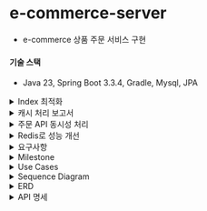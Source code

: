 # e-commerce-server

- e-commerce 상품 주문 서비스 구현

#### 기술 스택

- Java 23, Spring Boot 3.3.4, Gradle, Mysql, JPA

<details>
    <summary>Index 최적화</summary>

### 배경 및 목적

- 자주 조회하는 쿼리와 복잡한 쿼리의 조회 성능을 개선하기 위해 적절한 Index를 적용하려고 한다. 자주 조회하는 쿼리 예시로 장바구니 조회 API를 설정하고, Index 적용 전후의 성능을 비교했다.

### 테스트 준비

- Index 적용에 앞서, userId가 1번인 사용자에게 1,000건의 장바구니 데이터를 추가 하였고, 페이지네이션 처리를 구현했다.

<details>
    <summary>참고: index explain 칼럼에 대해서</summary>

1. id

- 각 쿼리 단계에 고유한 식별자를 부여
- id 값이 클수록 먼저 실행되는 하위 쿼리를 나타내며, 값이 같다면 동시에 실행

2. select_type

- 쿼리의 유형
- 일반적인 값으로는 SIMPLE(단순 쿼리), PRIMARY(기본 쿼리), SUBQUERY(서브쿼리), DERIVED(파생 테이블) 등

3. table

- EXPLAIN이 분석하는 테이블의 이름

4. partitions

- 쿼리에서 접근하는 파티션을 나타낸다.
- 파티셔닝된 테이블에서만 표시

5. type

- 조인 유형을 나타내며, 쿼리 성능을 분석하는 데 중요한 역할을 한다.
- 주된 유형
    - **ALL: 전체 테이블 스캔**
    - **INDEX: 인덱스 전체 스캔**
    - **RANGE: 범위 조건을 이용한 스캔**
    - **REF: 특정 값으로 조회된 경우**
    - EQ_REF: 조인된 테이블에서 한 번만 조회
    - CONST: 상수처럼 인식하여 단일 행을 조회

6. possible_keys

- MySQL이 사용할 수 있는 인덱스의 목록
- 인덱스를 추가하거나 쿼리 최적화가 필요한지 판단하는 데 유용하다.

7. key

- MySQL이 실제로 선택한 인덱스를 나타낸다.
- NULL일 경우 인덱스를 사용하지 않고 전체 테이블 스캔이 발생한다.

8. key_len

- 사용된 인덱스의 길이를 나타내며, 인덱스를 사용한 정도를 파악할 수 있다.
- 일반적으로 key_len 값이 작을수록 성능이 좋다

9. ref

- 쿼리에서 특정 조건이 인덱스와 어떻게 매칭되는지를 나타낸다.
- 일반적으로 어떤 컬럼 또는 상수가 인덱스 조건에 매칭되는지 보여준다

10. rows

- MySQL이 필터링 없이 조회할 예상 행 수
- 이 값이 클수록 쿼리 성능이 저하될 가능성이 높다

11. filtered

- WHERE 조건에 의해 필터링된 예상 비율(%)을 나타낸다.
- 100은 모든 행이 필터링됨을 의미

12. Extra

- 추가적인 정보
- 주요 값
    - Using index: 인덱스를 통해 필요한 정보가 모두 조회됨.
    - Using where: WHERE 조건이 필요함.
    - Using temporary: 임시 테이블을 사용.
    - Using filesort: 파일 정렬을 사용해 추가 작업 필요.

</details>

### 1. 자주 조회되는 쿼리: 장바구니 조회

```sql
select cart_item.id, cart_item.cart_id, cart_item.product_id, cart_item.quantity
from cart_item
where cart_item.cart_id = 1 limit 20
```

### Index 생성 전 성능 분석

#### cart_item - index

```sql
show
index from cart_item
```

![index_1.png](docs/index/index_1.png)

#### explain

![img_11.png](docs/index/index_15.png)
![index_2.png](docs/index/index_2.png)

#### execute

![index_3.png](docs/index/index_3.png)

#### 분석 결과

- Index가 없어서 전체 테이블 스캔이 발생 했으며, 실행 시간이 약 8ms로 측정되었다.

### Index 생성

- Index를 적용하여 cart_id 기준으로 빠른 조회가 가능하게 설정하였다.

```sql
create index cart_item_cart_id_index
    on cart_item (cart_id);
```

### Index 생성 후 성능 분석

#### index

![index_4.png](docs/index/index_4.png)

#### explain

![img_10.png](docs/index/index_14.png)
![index_5.png](docs/index/index_5.png)

#### execute

![index_6.png](docs/index/index_6.png)

#### 분석 결과

- `cart_item_cart_id_index` Index를 통한 쿼리 조회가 수행되었고, 실행 시간이 약 4ms로 줄었다.

### 결과 비교 및 최종 분석

| 항목        | Index 생성 전 | Index 생성 후 |
|-----------|------------|------------|
| 전체 테이블 스캔 | 발생         | 미발생        |
| 실행 시간     | 8ms        | 4ms        |

- 결론: cart_item 테이블에 cart_item_cart_id_index Index를 추가한 결과, 전체 테이블 스캔이 발생하지 않았고, 쿼리 성능이 약 50% 개선되었다.

--- 

### 2. (해당 프로젝트 기준) 복잡한 쿼리: 베스트 상품 조회

```sql
select oi.product_id
from order_item oi
where oi.created_at >= now() - interval 3 day
group by oi.product_id
order by count (oi.product_id) desc limit 5
```

### Index 생성 전 성능 분석

#### order_item - index

```sql
show
index from order_item
```

![index_7.png](docs/index/index_7.png)

#### explain

![img_12.png](docs/index/index_16.png)
![index_8.png](docs/index/index_8.png)

#### execute

![index_9.png](docs/index/index_9.png)

#### 분석 결과

- Index가 없어서 전체 테이블 스캔이 발생 했으며, 실행 시간이 약 14ms로 측정되었다.

### Index 생성

- Index를 적용하여 created_at, product_id 기준으로 빠른 조회가 가능하게 설정하였다.
    - Index 생성 근거
        - created_at: 먼저 날짜 필드를 인덱스의 첫 번째 칼럼으로 설정해서 최근 3일 데이터를 빠르게 필터링해서 조회한다.
        - product_id: `group by` 및 `order by` 연산을 최적화하여 자주 조회되는 상위 5개 제품을 효율적으로 추출할 수 있다.

```sql
create index idx_order_item_created_at_product_id on order_item (created_at, product_id);
```

### Index 생성 후 성능 분석

#### index

![index_10.png](docs/index/index_10.png)

#### explain

![index_13.png](docs/index/index_13.png)
![index_11.png](docs/index/index_11.png)

#### execute

![index_12.png](docs/index/index_12.png)

#### 분석 결과

- `idx_order_item_created_at_product_id` Index를 통한 쿼리 조회가 수행되었고, 실행 시간이 약 6ms로 줄었다.

### 결과 비교 및 최종 분석

| 항목        | Index 생성 전 | Index 생성 후 |
|-----------|------------|------------|
| 전체 테이블 스캔 | 발생         | 미발생        |
| 실행 시간     | 14ms       | 6ms        |

- 결론: order_item 테이블에 idx_order_item_created_at_product_id Index를 추가한 결과, 전체 테이블 스캔이 발생하지 않았고, 쿼리 성능이 약 57% 개선되었다.

</details>

<details>
    <summary>캐시 처리 보고서</summary>

### 1. 개요

- 조회 시간이 오래 걸리는 쿼리를 분석하여 캐싱을 통해 성능을 최적화 하고자 한다.
- 캐싱이 필요한 쿼리와 스프링부트 인메모리 캐시를 통한 성능 개선 방안을 제시하여 효율적인 개선을 해본다
- 또한, 다중 인스턴스 환경에서도 인메모리 캐시로 일관성 유지가 가능한 이유와 제한 사항을 설명한다

### 2. 베스트 상품 조회 API 캐싱 적용

2.1 API 개요

- API 기능: 베스트 상품 조회 API는 주문 개수를 기준으로 상위 5개의 상품 통계 데이터를 조회하여 반환한다.
- 사용 위치: 베스트 상품 영역은 메인 페이지에 배치되어 있어, 사용자들이 페이지를 방문할 때마다 호출될 가능성이 높다.

2.2 캐싱 적용 이유

- 트래픽 부담 완화: 메인 페이지에 공통적으로 노출되는 영역이기 때문에 API 호출 빈도가 높아질 가능성이 크다. 이를 통해 불필요한 데이터베이스 부하를 줄일 수 있다.
- 실시간 정확도 요구 사항 완화: 베스트 상품 영역은 반드시 매 초마다 실시간 데이터로 보여줄 필요가 없다고 가정한다. 따라서 약간의 시차가 발생해도 사용자 경험에 큰 영향을 미치지 않으므로, 5분 주기로 데이터를
  갱신해도 충분히 요구 사항을 충족할 수 있다.
- 효율적인 리소스 사용: 캐싱을 통해 동일한 데이터 요청을 줄임으로써 서버 자원의 효율성을 높이고 응답 속도를 개선한다.

2.3 캐싱 적용 방안

- 캐시 저장소: Spring Boot의 인메모리 캐시를 사용하여 캐싱 데이터를 저장한다. 다중 인스턴스 환경에서도 일정 수준의 일관성을 유지하도록 TTL을 설정하고, 약간의 시차를 허용하여 데이터를 갱신한다.

> 스프링에서 로컬 캐시 구현을 위해 여러가지 옵션(ConcurrentHashMap, Caffeine, ehcache, Guava 등)이 있는데 그 중에서 caffeine 라이브러리를 선택했다.
>
> **선택 근거**
>
> 스프링에서 기본으로 사용되는 캐시는 ConcurrentMapCache인데 TTL 설정을 위해서는 직접 구현해야 한다. 오로지 TTL 구현 때문에 caffeine 라이브러리를 선택하고 싶지 않았으나 성능 차이도
> 크게 있어 caffeine을 선택했다.
> ![img_1.png](docs/caffeine-benchmark-2.png)
> ![img.png](docs/caffeine-benchmark-1.png)

- TTL(Time-to-Live): 5분으로 설정하여 데이터가 5분마다 갱신되도록 한다. 이 주기는 서버 리소스 최적화와 사용자 경험을 균형 있게 맞추기 위해 설정되었다.

2.4 외부의 중앙 캐시를 사용하지 않고 인메모리 캐시를 사용한 이유

**1. 데이터 실시간 정확도에 대한 요구가 낮음**

- 베스트 상품과 같은 데이터는 최신성이 요구되지만 완전한 실시간 일관성이 필요하지 않기 때문에, TTL을 설정한 인메모리 캐시로도 충분히 성능을 향상할 수 있다.

**2. 외부 의존성 최소화 및 비용 절감**

- Redis같은 외부 분산 캐시 서버를 추가로 도입할 경우 운영 비용이 증가하고, 인프라 관리도 복잡해진다.

**3. 낮은 시스템 부하와 간단한 구성 요구**

- 인메모리 캐시는 빠르게 접근할 수 있어 간단한 구성으로도 높은 성능을 제공할 수 있다.
- 특히 다중 인스턴스에서 트래픽 부하가 낮거나 캐시 데이터 일관성에 민감하지 않은 경우, 별도의 분산 캐시를 도입하는 것보다 인메모리 캐시로 성능을 높이는 것이 더 실용적이다.

**4. 캐시 갱신 주기를 통한 자연스러운 데이터 동기화**

- 인메모리 캐시에 TTL을 5분으로 설정하여 데이터가 주기적으로 갱신되도록 하면, 데이터 동기화 문제를 어느 정도 해결할 수 있다.
- 각 인스턴스가 독립적으로 캐싱하고, TTL로 자동 갱신을 적용하므로 데이터가 일관되게 갱신된다. 이 방식은 다중 인스턴스 환경에서 데이터 일관성 유지의 간단한 방법으로, 캐시 동기화 요구가 낮은 시스템에
  효과적이다.

2.5 성능
> JMeter 부하테스트 도구를 활용해서 성능을 측정했음

시나리오: 1000명이 1초 안에 1000번 베스트 상품 조회 API 요청

- 캐싱 적용 전
    - 최대 응답 시간 808ms
    - 평균 응답 시간 340ms
    - 1000번의 데이터베이스 부하
      ![img.png](docs/before-cache.png)
- 캐싱 적용 후
    - 최대 응답 시간 5ms
    - 평균 응답 시간 1ms
    - 데이터베이스 부하 감소
      ![img.png](docs/after-cache.png)
      ![img.png](docs/best-api-after-caching-log.png)

### 3. 성능 개선 효과 분석

- 기대 효과: 캐싱 적용으로 인한 응답 시간 단축과 함께, API 호출 빈도 감소로 데이터베이스의 부하가 줄어들어 시스템 전체 성능이 개선될 것으로 예상된다. 이를 통해 사용자에게 더 빠르고 안정적인 서비스 경험을
  제공할 수 있다.
- 약간의 데이터 시차 허용: 5분 TTL을 설정한 인메모리 캐시 사용으로 인해 인스턴스 간 데이터 갱신이 완벽히 일치하지 않더라도, 실시간 정확도가 크게 요구되지 않는 서비스 특성상 사용자 경험에 문제를 일으키지
  않는다.

### 4. 결론 및 향후 계획

- 본 보고서에서는 베스트 상품 조회 API에 인메모리 캐싱을 적용하여 성능을 개선하는 방안을 제시했다. 추후 실제 성능 지표를 확인하고 필요시 TTL 주기를 조정하거나 다른 캐싱 전략(예: 분산 캐시, 메시지
  브로커 활용)을 검토할 예정이다.

</details>

<details>
    <summary>주문 API 동시성 처리</summary>

### 시나리오: [주문] 1000명이 재고 100개 있는 상품 동시 구매 요청

- 1000명이 재고 100개 있는 상품을 동시에 구매 요청하는 상황은 "**충돌이 빈번하게**" 일어나는 상황이기 때문에 비관적락으로 구현했다.
    - **만약에 낙관적락으로 구현하면?**
        - 최초 커밋 1명은 통과하고 버전을 변경한다.
        - 그리고 이후의 남은 999명은 업데이트 시점에 버전이 변경됐기 때문에 취소되고 애플리케이션 오류 처리 로직에 따라 다시 재시도 요청을 해야한다.
        - 그리고 다음 한 명이 요청을 처리하게 되고 남은 998명은 다시 새로운 버전을 읽고 재시도를 해야한다... (반복)
- 비관적락이 정상적으로 걸려 오차 없이 90% 실패한 걸 확인할 수 있었음

### 비관적락

summary report
![img.png](docs/lock-summary-report.png)

aggregate report
![img_1.png](docs/lock-aggregate-report.png)

response time graph
![img_2.png](docs/lock-reponse-time-graph.png)

### 낙관적락과 비관적락 그리고 분산락

"동시에 데이터를 수정하는 일이 빈번하게 일어나는가?"

- 일반적으로 적다면 낙관적락, 많다면 비관적락을 사용한다
    - 낙관적락으로 우선 구현하고 충돌이 많이 발생한다면 비관적락
    - 그리고 분산 환경에서의 문제, DB 부하의 의존성을 줄이기 위해 Zookeeper, Redis를 이용한 분산락을 고려할 수 있음

#### 낙관적락

- 충돌이 적다는 가정 하에 데이터 접근 시 잠금을 걸지 않음. 대신 데이터 업데이트할 때 버전 정보를 비교해서 충돌이 발생 했는지 확인한다.
- **낙관적락은 단순히 충돌을 감지할 뿐이다.**
    - 동시 요청이 왔을 때 최초 커밋 외에 그 이후 커밋도 반영되어야 한다면 추가적인 핸들링이 필요하다.
- 장점
    - 데이터베이스 레벨에서의 락인 비관적락과는 달리 낙관적락은 애플리케이션 레벨에서의 락이기 때문에 성능적인 측면에서 이점이 있음
- 단점
    - 재시도 로직을 직접 작성해야 함
    - 충돌이 많아짐에 따라 비용이 증가한다.
        - 충돌이 빈번하게 일어나는 상황에서 낙관적락을 사용하게 된다면 모든 요청이 완료될 때까지 재시도를 수행한다. 따라서 데이터베이스에 많은 요청을 보내게 된다.
        - 충돌이 많아짐 -> race condition(둘 이상의 스레드가 데이터에 접근함으로써 생기는 문제)이 빈번하게 발생하는 것을 의미

#### 비관적락

- 출돌이 발생할 확률이 높다고 가정하고 데이터에 액세스 하기 전에 먼저 락을 걸어 충돌을 예방하는 방식
- DB 트랜잭션을 이용해서 충돌을 예방하는 것
- 트랜잭션이 시작될 때 데이터베이스 레벨에서 shared lock 또는 exclusive lock을 걸고 시작하는 방법
    - shared lock이 잡혀 있으면?
        - a 트랜잭션에서 shared lock을 먼저 잡았다면 b 트랜잭션에서는 수정하지 못함
            - a 트랜잭션이 종료(commit)되어야 b 트랜잭션에서 수정할 수 있음
    - exclusive lock이 잡혀 있으면?
        - a 트랜잭션에서 exclusive lock을 먼저 잡았다면 b 트랜잭션이서는 읽지도 못함
            - a 트랜잭션이 종료(commit)되어야 b 트랜잭션에서 읽을 수 있음
- 장점
    - 데이터에 대한 접근을 제어하기 때문에 데이터의 일관성과 무결성을 강력하게 보장할 수 있다
- 단점
    - 데이터베이스 락 자체가 비용이다.
    - 잠금을 설정한 상태에서 해당 트랜잭션의 작업이 오래 걸리면 다른 트랜잭션들이 대기하게 되어 시스템 성능이 저하될 수 있다.

#### 분산락

- 분산 환경에서 여러 대의 서버와 여러 데이터베이스 간의 동시성을 관리하는데 사용(분산 환경에서만 사용할 수 있는 건 아님)
- 왜 분산 환경에서 비관적락보다는 분산락을 쓰는 게 효과적일까?
    - 성능 저하: 분산된 서버와 네트워크 사이에 비관적 락을 사용하면 락 설정 및 해제 과정이 지연될 수 있어 성능이 저하될 수 있다.
    - 데드락: 한 서버가 락을 걸고 다른 서버들도 동일한 데이터에 접근하려 하면 서로 기다리면서 멈추는 데드락이 발생할 수 있다.
    - 네트워크 문제: 네트워크가 일시적으로 끊기는 경우, 한 서버가 락을 걸어도 다른 서버는 모를 수도 있다. 이로 인해 동시에 같은 데이터를 수정하게 되어 데이터 불일치 문제가 발생할 수 있다.

</details>

<details>
    <summary>Redis로 성능 개선</summary>

- 재고 조회 시 비관적락이 걸려 있어 대기 시간이 발생하고, 데이터베이스 부하 문제가 있음
- 따라서 상품 재고 정보를 캐싱 처리를 하고 비관적락에서 분산락으로 개선해보려고 한다.
- Redis를 활용함으로써 멀티 인스턴스 환경에서도 재고 관리가 되고, 데이터베이스 부하도 많이 줄 것으로 예상이 된다.

</details> 

<details>
    <summary>요구사항</summary>

### Requirements

- 아래 4가지 API 구현
    - 포인트 충전 / 조회 API
    - 상품 조회 API
    - 주문 / 결제 API
    - 인기 판매 상품 조회 API
- 단위 테스트 작성
- 멀티 인스턴스 환경 및 동시성 이슈 고려

### API Specs

1️⃣**잔액 충전 / 조회 API**

- 결제에 사용될 금액을 충전하는 API 를 작성한다
- 사용자 식별자 및 충전할 금액을 받아 잔액을 충전한다
- 사용자 식별자를 통해 해당 사용자의 잔액을 조회한다

2️⃣**상품 조회 API**

- 상품 정보 ( ID, 이름, 가격, 잔여 수량 )을 조회하는 API 를 작성한다
- 조회 시점의 상품 별 잔여 수량이 정확해야 한다

3️⃣**주문 / 결제 API**

- 사용자 식별자와 (상품 ID, 수량) 목록을 입력 받아 주문하고 결제를 수행하는 API 를 작성한다
- 결제는 기 충전된 잔액을 기반으로 수행하며 성공할 시 잔액을 차감해야 한다
- 데이터 분석을 위해 결제 성공 시에 실시간으로 주문 정보를 데이터 플랫폼에 전송한다

4️⃣**상위 상품 조회 API**

- 최근 3일간 가장 많이 팔린 상위 5개 상품 정보를 제공하는 API 를 작성한다

5️⃣**장바구니 관리**

- 사용자는 구매 이전에 관심 있는 상품들을 장바구니에 추가할 수 있다
- 사용자는 장바구니 조회 및 장바구니에 담긴 상품을 삭제할 수 있다

</details>


<details>
    <summary>Milestone</summary>

![milestone.png](docs/milestone.png)

### 1주차(2024-10-6~2024-10-11)

[issue1: 프로젝트 시작 및 초기 설정](https://github.com/wisdom08/ecommerce/issues/1#issue-2578965010)

- 요구사항 정리 및 마일스톤 작성
- 시퀀스 다이어그램
- ERD 설계
- 스웨거 셋팅 및 API 명세 작성
- mock API 작성

### 2주차(2024-10-12~2024-10-18)

[issue2: 기능 구현](https://github.com/wisdom08/ecommerce/issues/2#issue-2578965698)

- 포인트 조회/충전 API
- 상품 정보 조회 API
- 포인트 기반으로 하는 상품 주문 API
- 인기 판매 상품 조회 API
- 장바구니 조회/추가/삭제 API

### 3주차(2024-10-19~2024-10-25)

[issue3: 기능 고도화 및 리팩토링](https://github.com/wisdom08/ecommerce/issues/3#issue-2578965908)

- 주문 정보 -> 데이터 플랫폼(애플리케이션 외부)로 전송
- 동시에 여러 주문이 들어왔을 때 유저의 보유 잔고에 대한 동시성 처리
- 각 상품의 재고 관리가 정상적으로 이루어져서 잘못된 주문이 발생하지 않도록 처리
- 조회 시점의 상품 별 잔여 수량이 정확하도록 처리

</details>


<details>
    <summary>Use Cases</summary>

![usecase.png](docs/usecase.png)
</details>


<details>
    <summary>Sequence Diagram</summary>

### 포인트

![포인트_조회.png](docs/sequence-diagrams/포인트_조회.png)
![포인트_충전.png](docs/sequence-diagrams/포인트_충전.png)

### 상품

![상품_조회.png](docs/sequence-diagrams/상품_조회.png)
![인기판매상품_조회.png](docs/sequence-diagrams/인기판매상품_조회.png)

### 주문 결제

![주문_결제.png](docs/sequence-diagrams/주문_결제.png)

### 장바구니

![장바구니_조회.png](docs/sequence-diagrams/장바구니_조회.png)
![장바구니_추가.png](docs/sequence-diagrams/장바구니_추가.png)
![장바구니_삭제.png](docs/sequence-diagrams/장바구니_삭제.png)
</details>


<details>
    <summary>ERD</summary>

![erd.png](/docs/erd.png)
</details>


<details>
    <summary>API 명세</summary>

OpenAPI: http://localhost:8080/docs
![openAPI.png](docs/openAPI.png)

### 공통 api path

- `/api/v1/`

## 상품 /products

### 상품 조회 GET /{productId}

- response

```json
{
  "productId": 1,
  "name": "MOCK_PRODUCT_1",
  "price": 100000,
  "stock": 100
}
```

### 인기 상품 조회 GET /best

- response

```json
[
  {
    "productId": 1,
    "name": "MOCK_PRODUCT_1",
    "price": 100000,
    "stock": 100
  },
  {
    "productId": 1,
    "name": "MOCK_PRODUCT_2",
    "price": 200000,
    "stock": 200
  }
]
```

---

## 장바구니 /carts

### 장바구니 삭제 DELETE /{cartId}

- request

```json
{
  "userId": 2,
  "cartId": 2
}
```

- response: 장바구니에 담긴 상품 중 선택한 상품 제거 후 남은 장바구니 정보 반환

```json
[
  {
    "userId": 2,
    "productId": 1,
    "cartId": 1,
    "productName": "MOCK_PRODUCT_NAME_1",
    "quantity": 1
  }
]
```

### 장바구니 추가 PATCH /{productId}

- response: 장바구니에 상품 추가 후 전체 장바구니 정보 반환

```json
[
  {
    "userId": 1,
    "productId": 1,
    "cartId": 1,
    "productName": "MOCK_PRODUCT_NAME_1",
    "quantity": 1
  },
  {
    "userId": 2,
    "productId": 2,
    "cartId": 2,
    "productName": "MOCK_PRODUCT_NAME_2",
    "quantity": 2
  },
  {
    "userId": 3,
    "productId": 5,
    "cartId": 3,
    "productName": "MOCK_PRODUCT_NAME_3",
    "quantity": 3
  }
]
```

### 장바구니 조회 GET /{userId}

- response

```json
[
  {
    "userId": 1,
    "productId": 1,
    "cartId": 1,
    "productName": "MOCK_PRODUCT_NAME_1",
    "quantity": 1
  },
  {
    "userId": 1,
    "productId": 2,
    "cartId": 2,
    "productName": "MOCK_PRODUCT_NAME_2",
    "quantity": 2
  }
]
```

---

### 주문/결제 PATCH /points

- request

```json
{
  "userId": 0,
  "productId": 0
}
```

- response

```json
{
  "userId": 0,
  "productId": 0,
  "orderId": 1,
  "totalAmount": 10
}

```

--- 

### 포인트 조회

- GET /points/{userId}
- response

```json
{
  "userId": 0,
  "pointToCharge": 0
}
```

- response

### 포인트 충전

- PATCH /points/{userId}
- request

```json
{
  "userId": 0,
  "pointToCharge": 0
}
```

- response

```json
{
  "userId": 0,
  "totalPoint": 0
}
```

---
</details>